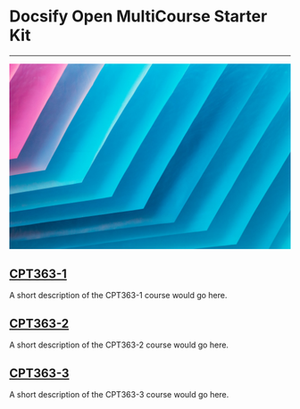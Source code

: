 # Docsify Open MultiCourse Starter Kit

---

![MultiCourse Hub](assets/images/clark-van-der-beken-xApC8DIiD54-unsplash.jpg ':class=banner-tall-image')

## [CPT363-1](cpt363-1/home.md)
A short description of the CPT363-1 course would go here.

## [CPT363-2](cpt363-2/home.md)
A short description of the CPT363-2 course would go here.

## [CPT363-3](cpt363-3/home.md)
A short description of the CPT363-3 course would go here.

